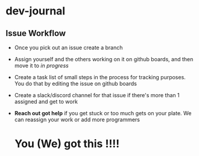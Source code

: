 # dev-journal

## Issue Workflow

- Once you pick out an issue create a branch  
- Assign yourself and the others working on it on github boards, and then move it to _in progress_
- Create a task list of small steps in the process for tracking purposes. You do that by editing the issue on github boards
- Create a slack/discord channel for that issue if there's more than 1 assigned and get to work
- **Reach out got help** if you get stuck or too much gets on your plate. We can reassign your work or add more programmers

  # You (We) got this !!!!
